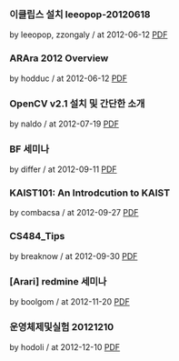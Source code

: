 ### 이클립스 설치 leeopop-20120618

by leeopop, zzongaly / at 2012-06-12
[PDF](https://s3.ap-northeast-2.amazonaws.com/sparcs.home/seminars/leeopop-20120618-1.pptx)

### ARAra 2012 Overview

by hodduc / at 2012-06-12
[PDF](https://s3.ap-northeast-2.amazonaws.com/sparcs.home/seminars/hodduc-20120617-1.pdf)

### OpenCV v2.1 설치 및 간단한 소개

by naldo / at 2012-07-19
[PDF](https://s3.ap-northeast-2.amazonaws.com/sparcs.home/seminars/naldo-20120720-1.pptx)

### BF 세미나

by differ / at 2012-09-11
[PDF](https://s3.ap-northeast-2.amazonaws.com/sparcs.home/seminars/differ-20120911-1.pdf)

### KAIST101: An Introdcution to KAIST

by combacsa / at 2012-09-27
[PDF](https://s3.ap-northeast-2.amazonaws.com/sparcs.home/seminars/combacsa-20130216-1.pptx)

### CS484_Tips

by breaknow / at 2012-09-30
[PDF](https://s3.ap-northeast-2.amazonaws.com/sparcs.home/seminars/breaknow-20120930-1.pptx)

### \[Arari\] redmine 세미나

by boolgom / at 2012-11-20
[PDF](https://s3.ap-northeast-2.amazonaws.com/sparcs.home/seminars/boolgom-20121127-1.pptx)

### 운영체제및실험 20121210

by hodoli / at 2012-12-10
[PDF](https://s3.ap-northeast-2.amazonaws.com/sparcs.home/seminars/hodoli-20121210-1.pptx)
